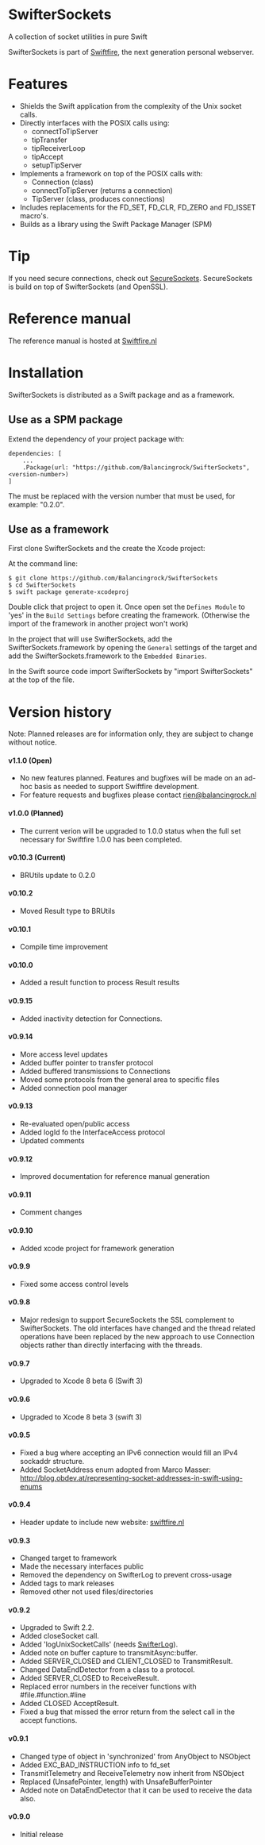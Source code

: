 # SwifterSockets
A collection of socket utilities in pure Swift

SwifterSockets is part of [Swiftfire](http://swiftfire.nl), the next generation personal webserver.

# Features
- Shields the Swift application from the complexity of the Unix socket calls.
- Directly interfaces with the POSIX calls using:
	- connectToTipServer
	- tipTransfer
	- tipReceiverLoop
	- tipAccept
	- setupTipServer
- Implements a framework on top of the POSIX calls with:
	- Connection (class)
	- connectToTipServer (returns a connection)
	- TipServer (class, produces connections)
- Includes replacements for the FD_SET, FD_CLR, FD_ZERO and FD_ISSET macro's.
- Builds as a library using the Swift Package Manager (SPM)

# Tip

If you need secure connections, check out [SecureSockets](https://github.com/Balancingrock/SecureSockets). SecureSockets is build on top of SwifterSockets (and OpenSSL).

# Reference manual

The reference manual is hosted at [Swiftfire.nl](http://swiftfire.nl/projects/swiftersockets/reference/index.html)

# Installation

SwifterSockets is distributed as a Swift package and as a framework.

## Use as a SPM package

Extend the dependency of your project package with:

    dependencies: [
        ...
        .Package(url: "https://github.com/Balancingrock/SwifterSockets", <version-number>)
    ]

The _<version-number>_ must be replaced with the version number that must be used, for example: "0.2.0".

## Use as a framework

First clone SwifterSockets and the create the Xcode project:

At the command line:

    $ git clone https://github.com/Balancingrock/SwifterSockets
    $ cd SwifterSockets
    $ swift package generate-xcodeproj

Double click that project to open it. Once open set the `Defines Module` to 'yes' in the `Build Settings` before creating the framework. (Otherwise the import of the framework in another project won't work)

In the project that will use SwifterSockets, add the SwifterSockets.framework by opening the `General` settings of the target and add the SwifterSockets.framework to the `Embedded Binaries`.

In the Swift source code import SwifterSockets by "import SwifterSockets" at the top of the file.

# Version history

Note: Planned releases are for information only, they are subject to change without notice.

#### v1.1.0 (Open)

- No new features planned. Features and bugfixes will be made on an ad-hoc basis as needed to support Swiftfire development.
- For feature requests and bugfixes please contact rien@balancingrock.nl

#### v1.0.0 (Planned)

- The current verion will be upgraded to 1.0.0 status when the full set necessary for Swiftfire 1.0.0 has been completed.

#### v0.10.3 (Current)

- BRUtils update to 0.2.0

#### v0.10.2 

- Moved Result type to BRUtils

#### v0.10.1

- Compile time improvement

#### v0.10.0

- Added a result function to process Result<T> results
 
#### v0.9.15

- Added inactivity detection for Connections.

#### v0.9.14

- More access level updates
- Added buffer pointer to transfer protocol
- Added buffered transmissions to Connections
- Moved some protocols from the general area to specific files
- Added connection pool manager

#### v0.9.13

- Re-evaluated open/public access
- Added logId fo the InterfaceAccess protocol
- Updated comments

#### v0.9.12

- Improved documentation for reference manual generation

#### v0.9.11

- Comment changes
 
#### v0.9.10

- Added xcode project for framework generation

#### v0.9.9

- Fixed some access control levels

#### v0.9.8

- Major redesign to support SecureSockets the SSL complement to SwifterSockets. The old interfaces have changed and the thread related operations have been replaced by the new approach to use Connection objects rather than directly interfacing with the threads.

#### v0.9.7

- Upgraded to Xcode 8 beta 6 (Swift 3)

#### v0.9.6

- Upgraded to Xcode 8 beta 3 (swift 3)

#### v0.9.5

- Fixed a bug where accepting an IPv6 connection would fill an IPv4 sockaddr structure.
- Added SocketAddress enum adopted from Marco Masser: http://blog.obdev.at/representing-socket-addresses-in-swift-using-enums

#### v0.9.4

- Header update to include new website: [swiftfire.nl](http://swiftfire.nl)

#### v0.9.3

- Changed target to framework
- Made the necessary interfaces public
- Removed the dependency on SwifterLog to prevent cross-usage
- Added tags to mark releases
- Removed other not used files/directories

#### v0.9.2

- Upgraded to Swift 2.2.
- Added closeSocket call.
- Added 'logUnixSocketCalls' (needs [SwifterLog](https://github.com/Swiftrien/SwifterLog)).
- Added note on buffer capture to transmitAsync:buffer.
- Added SERVER_CLOSED and CLIENT_CLOSED to TransmitResult.
- Changed DataEndDetector from a class to a protocol.
- Added SERVER_CLOSED to ReceiveResult.
- Replaced error numbers in the receiver functions with #file.#function.#line
- Added CLOSED AcceptResult.
- Fixed a bug that missed the error return from the select call in the accept functions.


#### v0.9.1

- Changed type of object in 'synchronized' from AnyObject to NSObject
- Added EXC_BAD_INSTRUCTION info to fd_set
- TransmitTelemetry and ReceiveTelemetry now inherit from NSObject
- Replaced (UnsafePointer<UInt8>, length) with UnsafeBufferPointer<UInt8>
- Added note on DataEndDetector that it can be used to receive the data also.

#### v0.9.0

- Initial release
